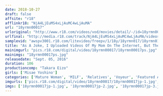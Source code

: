 ```yaml
---
date: 2018-10-27
draft: false
affsite: "r18"
afflinkr18: "NjA4LjEuMS4xLjAuMC4wLjAuMA"
url: "18yrmn00017"
urloriginal: "http://www.r18.com/videos/vod/movies/detail/-/id=18yrmn00017"
urlfinal: "http://media.r18.com/track/NjA4LjEuMS4xLjAuMC4wLjAuMA/videos/vod/movies/detail/-/id=18yrmn00017"
samplevid: "awspv3001.r18.com/litevideo/freepv/1/18y/18yrmn017/18yrmn017_dmb_w.mp4"
title: "As A Joke, I Uploaded Videos Of My Mom On The Internet, But The Response Was Pretty Good So I Snuck In On Her At Night Misae Yoshino"
mainimgurl: "pics.r18.com/digital/video/18yrmn00017/18yrmn00017ps.jpg"
mainimgs: "18yrmn00017ps.jpg"
releasedate: "Sept. 05, 2016"
duration: 106
productioncomp: "Takara Eizo"
girls: ['Misae Yoshino']
categories: ['Mature Woman', 'MILF', 'Relatives', 'Voyeur', 'Featured Actress', 'Hi-Def']
imgurls: ['pics.r18.com/digital/video/18yrmn00017/18yrmn00017jp-1.jpg', 'pics.r18.com/digital/video/18yrmn00017/18yrmn00017jp-2.jpg', 'pics.r18.com/digital/video/18yrmn00017/18yrmn00017jp-3.jpg', 'pics.r18.com/digital/video/18yrmn00017/18yrmn00017jp-4.jpg', 'pics.r18.com/digital/video/18yrmn00017/18yrmn00017jp-5.jpg', 'pics.r18.com/digital/video/18yrmn00017/18yrmn00017jp-6.jpg', 'pics.r18.com/digital/video/18yrmn00017/18yrmn00017jp-7.jpg', 'pics.r18.com/digital/video/18yrmn00017/18yrmn00017jp-8.jpg', 'pics.r18.com/digital/video/18yrmn00017/18yrmn00017jp-9.jpg', 'pics.r18.com/digital/video/18yrmn00017/18yrmn00017jp-10.jpg', 'pics.r18.com/digital/video/18yrmn00017/18yrmn00017jp-11.jpg', 'pics.r18.com/digital/video/18yrmn00017/18yrmn00017jp-12.jpg', 'pics.r18.com/digital/video/18yrmn00017/18yrmn00017jp-13.jpg', 'pics.r18.com/digital/video/18yrmn00017/18yrmn00017jp-14.jpg', 'pics.r18.com/digital/video/18yrmn00017/18yrmn00017jp-15.jpg', 'pics.r18.com/digital/video/18yrmn00017/18yrmn00017jp-16.jpg', 'pics.r18.com/digital/video/18yrmn00017/18yrmn00017jp-17.jpg', 'pics.r18.com/digital/video/18yrmn00017/18yrmn00017jp-18.jpg', 'pics.r18.com/digital/video/18yrmn00017/18yrmn00017jp-19.jpg', 'pics.r18.com/digital/video/18yrmn00017/18yrmn00017jp-20.jpg']
imgs: ['18yrmn00017jp-1.jpg', '18yrmn00017jp-2.jpg', '18yrmn00017jp-3.jpg', '18yrmn00017jp-4.jpg', '18yrmn00017jp-5.jpg', '18yrmn00017jp-6.jpg', '18yrmn00017jp-7.jpg', '18yrmn00017jp-8.jpg', '18yrmn00017jp-9.jpg', '18yrmn00017jp-10.jpg', '18yrmn00017jp-11.jpg', '18yrmn00017jp-12.jpg', '18yrmn00017jp-13.jpg', '18yrmn00017jp-14.jpg', '18yrmn00017jp-15.jpg', '18yrmn00017jp-16.jpg', '18yrmn00017jp-17.jpg', '18yrmn00017jp-18.jpg', '18yrmn00017jp-19.jpg', '18yrmn00017jp-20.jpg']
---
```

